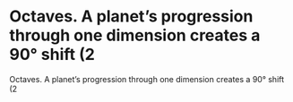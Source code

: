 # Octaves. A planet’s progression through one dimension creates a 90° shift (2

Octaves. A planet’s progression through one dimension creates a 90° shift (2